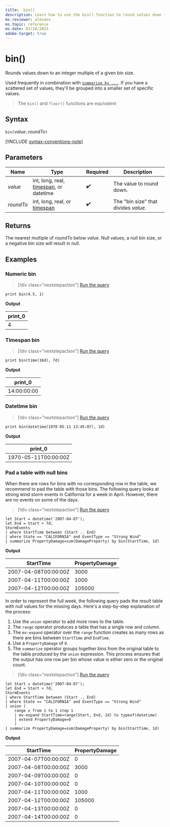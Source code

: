 ```yaml
---
title:  bin()
description: Learn how to use the bin() function to round values down to an integer multiple of a given bin size. 
ms.reviewer: alexans
ms.topic: reference
ms.date: 03/28/2023
adobe-target: true
---
```

# bin()

Rounds values down to an integer multiple of a given bin size.

Used frequently in combination with [`summarize by ...`](./summarize-operator.md).
If you have a scattered set of values, they'll be grouped into a smaller set of specific values.

> The `bin()` and `floor()` functions are equivalent

## Syntax

`bin(`*value*`,`*roundTo*`)`

[!INCLUDE [syntax-conventions-note](../../includes/syntax-conventions-note.md)]

## Parameters

| Name | Type | Required | Description |
|--|--|--|--|
| *value* |  int, long, real, [timespan](scalar-data-types/timespan.md), or datetime |  :heavy_check_mark: | The value to round down. |
| *roundTo* |  int, long, real, or [timespan](scalar-data-types/timespan.md) |  :heavy_check_mark: | The "bin size" that divides *value*. |

## Returns

The nearest multiple of *roundTo* below *value*. Null values, a null bin size, or a negative bin size will result in null.

## Examples

### Numeric bin

> [!div class="nextstepaction"]
> <a href="https://dataexplorer.azure.com/clusters/help/databases/Samples?query=H4sIAAAAAAAAAysoyswrUUjKzNMw0TPVUTDUBACk1J4hEQAAAA==" target="_blank">Run the query</a>

```kusto
print bin(4.5, 1)
```

**Output**

|print_0|
|--|
|4|

### Timespan bin

> [!div class="nextstepaction"]
> <a href="https://dataexplorer.azure.com/clusters/help/databases/Samples?query=H4sIAAAAAAAAAysoyswrUUjKzNMoycxN1TA0S9HUUTBP0QQAELu46BgAAAA=" target="_blank">Run the query</a>

```kusto
print bin(time(16d), 7d)
```

**Output**

|print_0|
|--|
|14:00:00:00|

### Datetime bin

> [!div class="nextstepaction"]
> <a href="https://dataexplorer.azure.com/clusters/help/databases/Samples?query=H4sIAAAAAAAAAysoyswrUUjKzNNISSxJLcnMTdUwtDQ30DUw1TU0VDA0tjIxtTIw19RRMEzRBADBlT+OLAAAAA==" target="_blank">Run the query</a>

```kusto
print bin(datetime(1970-05-11 13:45:07), 1d)
```

**Output**

|print_0|
|--|
|1970-05-11T00:00:00Z|

### Pad a table with null bins

When there are rows for bins with no corresponding row in the table, we recommend to pad the table with those bins. The following query looks at strong wind storm events in California for a week in April. However, there are no events on some of the days.

> [!div class="nextstepaction"]
> <a href="https://dataexplorer.azure.com/clusters/help/databases/Samples?query=H4sIAAAAAAAAA02OQQuCQBCF7/6KwYtKKRaBB9mDlIEQFRl0XtnBBHeVdUqMfnxbS9Ft4Pvee9MiQUlcEzAQnJAaib63jOMkjFdhnHhB6rTGyZUwhjVnkIjUKanTMr+josF5wnhFjZafTQVUSCOiAt9GoujdEPyLhMAYuOtsV2wPp32RucDNyKfxPPWWlqQ7VcOlUcI14eEmJdfNA+Goux41TRsueY3MAN+eXxBANUHVKP/30xwWIngBzQQjwPAAAAA=" target="_blank">Run the query</a>

```kusto
let Start = datetime('2007-04-07');
let End = Start + 7d;
StormEvents
| where StartTime between (Start .. End)
| where State == "CALIFORNIA" and EventType == "Strong Wind"
| summarize PropertyDamage=sum(DamageProperty) by bin(StartTime, 1d)
```

**Output**

|StartTime|PropertyDamage|
|--|--|
|2007-04-08T00:00:00Z|3000|
|2007-04-11T00:00:00Z|1000|
|2007-04-12T00:00:00Z|105000|

In order to represent the full week, the following query pads the result table with null values for the missing days. Here's a step-by-step explanation of the process:

1. Use the `union` operator to add more rows to the table.
1. The `range` operator produces a table that has a single row and column.
1. The `mv-expand` operator over the `range` function creates as many rows as there are bins between `StartTime` and `EndTime`.
1. Use a `PropertyDamage` of `0`.
1. The `summarize` operator groups together bins from the original table to the table produced by the `union` expression. This process ensures that the output has one row per bin whose value is either zero or the original count.

> [!div class="nextstepaction"]
> <a href="https://dataexplorer.azure.com/clusters/help/databases/Samples?query=H4sIAAAAAAAAA12QQWuDQBCF7/6Kh5cojUFLIYfgIbQpBEpbaqDnFSdWyO7KOkm05Md3dJtQuodl4b33zZs9EKNg5Rg5KsXEjaZodp+myyR9SNLlLF4FB/FsTCUO77zDsloFBVunNycy3AUXnL/Ikdd3gkBJfCYyiHxksRgJ8V8jE/Ic4eP6Zfv89vG6XYdQMmQi7obWqwU7a2p8NqYKJXw0jRVmADlOmZrQY++sRga2cnVMLbJJvkCfEurbkXmrlU8h32k+Npojq+IxyzLR7qPrF8S/DOqZBPDubEuOhyelVU15OqnjNt1Ra+Wab/pvESHyz6sQoxxQNia6tZmG/wDAjjX+gQEAAA==" target="_blank">Run the query</a>

```kusto
let Start = datetime('2007-04-07');
let End = Start + 7d;
StormEvents
| where StartTime between (Start .. End)
| where State == "CALIFORNIA" and EventType == "Strong Wind"
| union (
    range x from 1 to 1 step 1
    | mv-expand StartTime=range(Start, End, 1d) to typeof(datetime)
    | extend PropertyDamage=0
    )
| summarize PropertyDamage=sum(DamageProperty) by bin(StartTime, 1d)
```

**Output**

|StartTime|PropertyDamage|
|--|--|
|2007-04-07T00:00:00Z|0|
|2007-04-08T00:00:00Z|3000|
|2007-04-09T00:00:00Z|0|
|2007-04-10T00:00:00Z|0|
|2007-04-11T00:00:00Z|1000|
|2007-04-12T00:00:00Z|105000|
|2007-04-13T00:00:00Z|0|
|2007-04-14T00:00:00Z|0|
